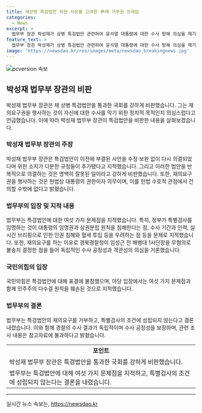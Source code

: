 ```yaml
---
title: 채상병 특검법안 위헌 사유를 고려한 尹에 거부권 프레임
categories:
  - News
excerpt: >
  법무부 장관 박성재가 상병 특검법안 관련하여 윤석열 대통령에 대한 수사 방해 의심을 제기하며 강하게 비판했다. 박 장관은 특검법안의 위헌성과 재의요구권에 대한 대통령의 의무를 강조했으며, 정부는 특별검사 임명 등에 대한 법안의 문제점을 지적했다. 또한, 경북경찰청이 임성근 전 해병대 1사단장의 무혐의 결정을 들어 특검의 필요성을 부정하고 있음을 밝혔다. 박 장관의 발언은 윤석열 대통령의 거부권 행사를 강력히 비판하며 논란으로 이어지고 있다.
feature_text: >
  법무부 장관 박성재가 상병 특검법안 관련하여 윤석열 대통령에 대한 수사 방해 의심을 제기하며 강하게 비판했다. 박 장관은 특검법안의 위헌성과 재의요구권에 대한 대통령의 의무를 강조했으며, 정부는 특별검사 임명 등에 대한 법안의 문제점을 지적했다. 또한, 경북경찰청이 임성근 전 해병대 1사단장의 무혐의 결정을 들어 특검의 필요성을 부정하고 있음을 밝혔다. 박 장관의 발언은 윤석열 대통령의 거부권 행사를 강력히 비판하며 논란으로 이어지고 있다.
image: 'https://newsdao.kr/res/images/meta/newsdao_breakingnews.jpg'
---
```


<p><img src="https://newsdao.kr/res/images/meta/newsdao_breakingnews.jpg" alt="pcversion 속보" /></p>

<h2 data-ke-size="size26">박성재 법무부 장관의 비판</h2>

<p data-ke-size="size16">박성재 법무부 장관은 채 상병 특검법안을 통과한 국회를 강하게 비판했습니다. 그는 재의요구권을 행사하는 것이 자신에 대한 수사를 막기 위한 정치적 목적인지 의심스럽다고 언급했습니다. 이에 따라 박성재 법무부 장관이 특검법안을 비판한 내용을 살펴보겠습니다.</p>

<h3>박성재 법무부 장관의 주장</h3>

<p data-ke-size="size16">박성재 법무부 장관은 특검법안이 이전에 부결된 사안을 수정·보완 없이 다시 의결되었다며 위헌 소지가 다분한 규정들이 추가됐다고 지적했습니다. 그리고 이러한 법안을 반복적으로 의결하는 것은 명백히 잘못된 일이라고 강하게 비판했습니다. 또한, 재의요구권을 행사하는 것은 헌법상 대통령의 권한이자 의무이며, 이를 헌법 수호적 관점에서 건의할 수밖에 없다고 밝혔습니다.</p>

<h3>법무부의 입장 및 지적 내용</h3>

<p data-ke-size="size16">법무부는 특검법안에 대한 여섯 가지 문제점을 지적했습니다. 특히, 정부가 특별검사를 임명하는 것이 대통령의 임명권과 삼권분립 원칙을 침해한다는 점, 수사 기간과 인력, 실시간 브리핑으로 인한 인권 침해와 혈세 투입 등을 우려하는 점 등을 문제로 지적했습니다. 또한, 재의요구를 하는 이유로 경북경찰청이 임성근 전 해병대 1사단장을 무혐의로 불송치 결정한 점을 들어 독립적인 수사 공정성과 객관성의 의심을 거론했습니다.</p>

<h3>국민의힘의 입장</h3>

<p data-ke-size="size16">국민의힘은 특검법안에 대해 표결에 불참했으며, 야당 입장에서는 여섯 가지 문제점과 함께 민주주의 다수결 원칙을 훼손된 것으로 지적했습니다.</p>

<h3>법무부의 결론</h3>

<p data-ke-size="size16">법무부는 특검법안의 재의요구를 거부하고, 특별검사의 조건에 성립되지 않는다고 결론 내렸습니다. 이와 함께 경찰의 수사 결과가 독립적이며 수사 공정성을 보장하며, 관련 조사 내용은 참고자료에 불과하다고 밝혔습니다.</p>

<table>
    <tr>
        <td style="text-align: center; height: 17px;"><b>포인트</b></td>
    </tr>
    <tr>
        <td>박성재 법무부 장관은 특검법안을 통과한 국회를 강하게 비판했습니다.</td>
    </tr>
    <tr>
        <td>법무부는 특검법안에 대해 여섯 가지 문제점을 지적하고, 특별검사의 조건에 성립되지 않는다는 결론을 내렸습니다.</td>
    </tr>
</table>

<p><hr></p>
실시간 뉴스 속보는, <a href="https://newsdao.kr" rel="dofollow">https://newsdao.kr</a>


